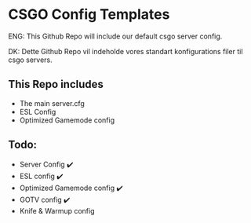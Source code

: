 # CSGO Config Templates

ENG: This Github Repo will include our default csgo server config.

DK: Dette Github Repo vil indeholde vores standart konfigurations filer til csgo servers.

## This Repo includes

* The main server.cfg
* ESL Config
* Optimized Gamemode config

## Todo:
* Server Config ✔️
* ESL config ✔️ ️
* Optimized Gamemode config ✔️
* GOTV config ✔️
* Knife & Warmup config